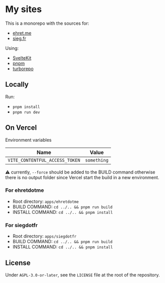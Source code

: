 # My sites

This is a monorepo with the sources for:

- [ehret.me](https://ehret.me)
- [sieg.fr](sieg.fr)

Using:

- [SvelteKit](https://kit.svelte.dev/)
- [pnpm](https://pnpm.io/)
- [turborepo](https://turborepo.org/)

## Locally

Run:

- `pnpm install`
- `pnpm run dev`

## On Vercel

Environment variables

| Name                           | Value       |
| ------------------------------ | ----------- |
| `VITE_CONTENTFUL_ACCESS_TOKEN` | `something` |

⚠️ currently, `--force` should be added to the BUILD command otherwise there is no output folder since Vercel start the build in a new environment.

### For ehretdotme

- Root directory: `apps/ehretdotme`
- BUILD COMMAND: `cd ../.. && pnpm run build`
- INSTALL COMMAND: `cd ../.. && pnpm install`

### For siegdotfr

- Root directory: `apps/siegdotfr`
- BUILD COMMAND: `cd ../.. && pnpm run build`
- INSTALL COMMAND: `cd ../.. && pnpm install`

## License

Under `AGPL-3.0-or-later`, see the `LICENSE` file at the root of the repository.
